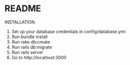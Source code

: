 # README

INSTALLATION

1. Set up your database credentials in config/database.yml
2. Run bundle install
3. Run rake db:create
4. Run rails db:migrate
5. Run rails server
6. Go to http://localhost:3000

